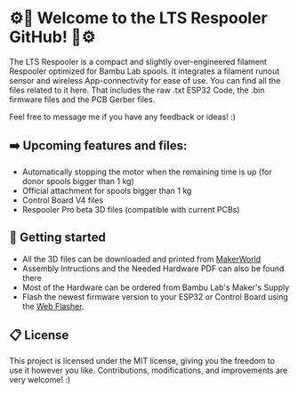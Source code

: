 # ⚙️🧵 Welcome to the LTS Respooler GitHub! 🧵⚙️

The LTS Respooler is a compact and slightly over-engineered filament Respooler optimized for Bambu Lab spools. It integrates a filament runout sensor and wireless App-connectivity for ease of use. You can find all the files related to it here. That includes the raw .txt ESP32 Code, the .bin firmware files and the PCB Gerber files.

Feel free to message me if you have any feedback or ideas! :)

## ➡️ Upcoming features and files:

- Automatically stopping the motor when the remaining time is up (for donor spools bigger than 1 kg)
- Official attachment for spools bigger than 1 kg
- Control Board V4 files
- Respooler Pro beta 3D files (compatible with current PCBs)

## 🚀 Getting started

- All the 3D files can be downloaded and printed from [MakerWorld](https://makerworld.com/models/448008)
- Assembly Intructions and the Needed Hardware PDF can also be found there
- Most of the Hardware can be ordered from Bambu Lab's Maker's Supply
- Flash the newest firmware version to your ESP32 or Control Board using the [Web Flasher](https://lts-design.com/pages/software).

## 📋 License

This project is licensed under the MIT license, giving you the freedom to use it however you like. Contributions, modifications, and improvements are very welcome! :)
